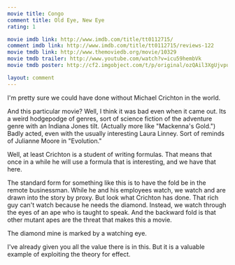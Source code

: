 ```yaml
---
movie title: Congo
comment title: Old Eye, New Eye
rating: 1

movie imdb link: http://www.imdb.com/title/tt0112715/
comment imdb link: http://www.imdb.com/title/tt0112715/reviews-122
movie tmdb link: http://www.themoviedb.org/movie/10329
movie tmdb trailer: http://www.youtube.com/watch?v=icu59hembVk
movie tmdb poster: http://cf2.imgobject.com/t/p/original/ozQAil3XgUjvpuPbCh1M9mG6HBf.jpg

layout: comment
---
```


I'm pretty sure we could have done without Michael Crichton in the world. 

And this particular movie? Well, I think it was bad even when it came out. Its a weird hodgepodge of genres, sort of science fiction of the adventure genre with an Indiana Jones tilt. (Actually more like "Mackenna's Gold.") Badly acted, even with the usually interesting Laura Linney. Sort of reminds of Julianne Moore in "Evolution."

Well, at least Crichton is a student of writing formulas. That means that once in a while he will use a formula that is interesting, and we have that here.

The standard form for something like this is to have the fold be in the remote businessman. While he and his employees watch, we watch and are drawn into the story by proxy. But look what Crichton has done. That rich guy can't watch because he needs the diamond. Instead, we watch through the eyes of an ape who is taught to speak. And the backward fold is that other mutant apes are the threat that makes this a movie.

The diamond mine is marked by a watching eye.

I've already given you all the value there is in this. But it is a valuable example of exploiting the theory for effect.